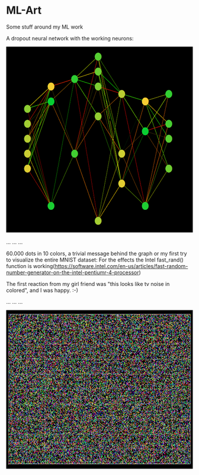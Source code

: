 # ML-Art
Some stuff around my ML work

A dropout neural network with the working neurons:
<p align="center">
  <img width="640" height="500" src="https://github.com/grensen/ML-Art/blob/master/dropout_art.png">
</p>

...
...
...

60.000 dots in 10 colors, a trivial message behind the graph or my first try to visualize the entire MNIST dataset:
For the effects the Intel fast_rand() function is working(https://software.intel.com/en-us/articles/fast-random-number-generator-on-the-intel-pentiumr-4-processor)

The first reaction from my girl friend was "this looks like tv noise in colored", and I was happy. :-)

...
...
...

<p align="center">
  <img width="831" height="427" src="https://github.com/grensen/ML-Art/blob/master/60000_dots_and_10_colors_jiw.jpg">
</p>


